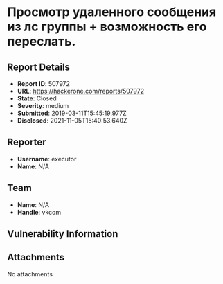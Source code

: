 # Просмотр удаленного сообщения из лс группы + возможность его переслать.

## Report Details
- **Report ID**: 507972
- **URL**: https://hackerone.com/reports/507972
- **State**: Closed
- **Severity**: medium
- **Submitted**: 2019-03-11T15:45:19.977Z
- **Disclosed**: 2021-11-05T15:40:53.640Z

## Reporter
- **Username**: executor
- **Name**: N/A

## Team
- **Name**: N/A
- **Handle**: vkcom

## Vulnerability Information


## Attachments
No attachments
